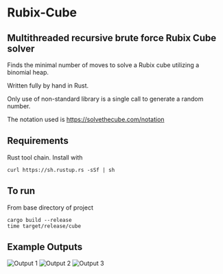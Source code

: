 # Rubix-Cube
## Multithreaded recursive brute force Rubix Cube solver

Finds the minimal number of moves to solve a Rubix cube utilizing a binomial heap.

Written fully by hand in Rust.

Only use of non-standard library is a single call to generate a random number.

The notation used is https://solvethecube.com/notation

## Requirements 
Rust tool chain. Install with
```
curl https://sh.rustup.rs -sSf | sh
```

## To run
From base directory of project

```
cargo build --release
time target/release/cube
```
## Example Outputs

![Output 1](https://i.imgur.com/19jNDp7.png)
![Output 2](https://i.imgur.com/cCKYDHl.png)
![Output 3](https://i.imgur.com/EGhITsJ.png)
